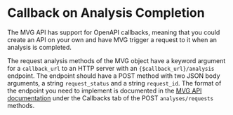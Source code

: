 # Callback on Analysis Completion

The MVG API has support for OpenAPI callbacks, meaning that you could create an API on your own and have MVG trigger a request to it when an analysis is completed.

The request analysis methods of the MVG object have a keyword argument for a `callback_url` to an HTTP server with an `{$callback_url}/analysis` endpoint. The endpoint should have a POST method with two JSON body arguments, a string `request_status` and a string `request_id`. The format of the endpoint you need to implement is documented in the [MVG API documentation](https://api.beta.multiviz.com/docs#//request_notification__callback_url__analyses_post) under the Callbacks tab of the POST `analyses/requests` methods.
